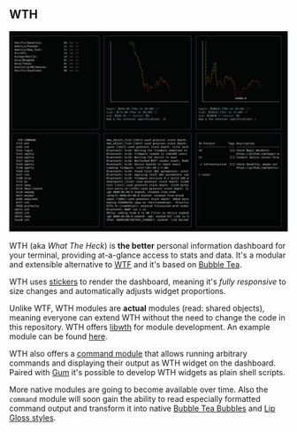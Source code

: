 WTH
---

![WTH](screenshot.png)

WTH (aka *What The Heck*) is **the better** personal information dashboard for 
your terminal, providing at-a-glance access to stats and data. It's a modular 
and extensible alternative to [WTF](https://github.com/wtfutil/wtf) and it's 
based on [Bubble Tea](https://github.com/charmbracelet/bubbletea).

WTH uses [stickers](github.com/76creates/stickers) to render the dashboard, 
meaning it's *fully responsive* to size changes and automatically adjusts widget 
proportions.

Unlike WTF, WTH modules are **actual** modules (read: shared objects), meaning 
everyone can extend WTH without the need to change the code in this repository. 
WTH offers [libwth](https://github.com/mrusme/libwth) for module development. An 
example module can be found 
[here](https://github.com/mrusme/wth/tree/master/modules/example).

WTH also offers a [command 
module](https://github.com/mrusme/wth/tree/master/modules/command) that allows 
running arbitrary commands and displaying their output as WTH widget on the 
dashboard. Paired with [Gum](https://github.com/charmbracelet/gum) it's possible 
to develop WTH widgets as plain shell scripts.

More native modules are going to become available over time. Also the `command` 
module will soon gain the ability to read especially formatted command output 
and transform it into native [Bubble Tea 
Bubbles](https://github.com/charmbracelet/bubbles) and [Lip Gloss 
styles](https://github.com/charmbracelet/lipgloss).
